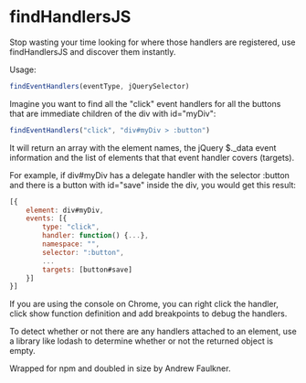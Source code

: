 findHandlersJS
==============

Stop wasting your time looking for where those handlers are registered, use findHandlersJS and discover them instantly.

Usage: 
```javascript
findEventHandlers(eventType, jQuerySelector)
```

Imagine you want to find all the "click" event handlers for all the buttons that are immediate children of the div with id="myDiv":

```javascript
findEventHandlers("click", "div#myDiv > :button")
```

It will return an array with the element names, the jQuery $._data event information and the list of elements that that event handler covers (targets).

For example, if div#myDiv has a delegate handler with the selector :button and there is a button with id="save" inside the div, you would get this result:

```javascript
[{
	element: div#myDiv,
	events: [{
		type: "click",
		handler: function() {...},
		namespace: "",
		selector: ":button",
		...
		targets: [button#save]			
	}]
}] 
```

If you are using the console on Chrome, you can right click the handler, click show function definition and add breakpoints to debug the handlers.

To detect whether or not there are any handlers attached to an element, use a library like lodash to determine whether or not the returned object is empty.


Wrapped for npm and doubled in size by Andrew Faulkner.
